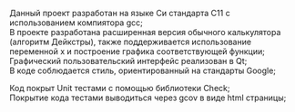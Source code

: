 Данный проект разработан на языке Си стандарта C11 с использованием компиятора gcc;  
В проекте разработана расширенная версия обычного калькулятора (алгоритм Дейкстры), также поддерживается использование переменной x и построение графика соответствующей функции;    
Графический пользовательский интерфейс реализован в Qt;  
В коде соблюдается стиль, ориентированный на стандарты Google;

Код покрыт Unit тестами c помощью библиотеки Check;  
Покрытие кода тестами выводиться через gcov в виде html страницы;  